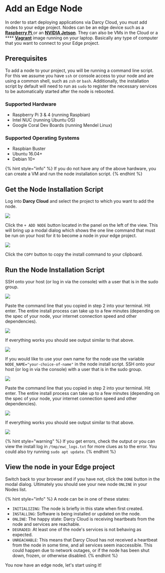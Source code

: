 # Add an Edge Node

In order to start deploying applications via Darcy Cloud, you must add nodes to your edge project. Nodes can be an edge device such as a [**Raspberry Pi** ](https://www.raspberrypi.com)or an [**NVIDIA Jetson**](https://www.nvidia.com/en-us/autonomous-machines/jetson-store/). They can also be VMs in the Cloud or a **** [**Vagrant**](https://www.vagrantup.com) image running on your laptop. Basically any type of computer that you want to connect to your Edge project.&#x20;

## Prerequisites <a href="#prereqs" id="prereqs"></a>

To add a node to your project, you will be running a command line script. For this we assume you have `ssh` or console access to your node and are using a common shell, such as `zsh` or `bash`. Additionally, the installation script by default will need to run as `sudo` to register the necessary services to be automatically started after the node is rebooted.

### Supported Hardware

* Raspberry Pi 3 & 4 (running Raspbian)
* Intel NUC (running Ubuntu OS)
* Google Coral Dev Boards (running Mendel Linux)

### Supported Operating Systems

* Raspbian Buster
* Ubuntu 16.04+
* Debian 10+

{% hint style="info" %}
If you do not have any of the above hardware, you can create a VM and run the node installation script.
{% endhint %}

## Get the Node Installation Script

Log into **Darcy Cloud** and select the project to which you want to add the node.&#x20;

![](../../.gitbook/assets/project-screen.png)

Click the `+ ADD NODE` button located in the panel on the left of the view. This will bring up a modal dialog which shows the one line command that must be run on your host for it to become a node in your edge project.

![](../../.gitbook/assets/add-node-install-script.png)

Click the `COPY` button to copy the install command to your clipboard.

## Run the Node Installation Script

SSH onto your host (or log in via the console) with a user that is in the sudo group.

![](../../.gitbook/assets/1-node-script.png)

Paste the command line that you copied in step 2 into your terminal. Hit enter. The entire install process can take up to a few minutes (depending on the spec of your node, your internet connection speed and other dependencies).&#x20;

![](../../.gitbook/assets/1-node-installed.png)

If everything works you should see output similar to that above.

![](<../../.gitbook/assets/1-node-added (2).png>)

If you would like to use your own name for the node use the variable `NODE_NAME="your-choice-of-name"` in the node install script. SSH onto your host (or log in via the console) with a user that is in the sudo group.

![](../../.gitbook/assets/2-node-script.png)

Paste the command line that you copied in step 2 into your terminal. Hit enter. The entire install process can take up to a few minutes (depending on the spec of your node, your internet connection speed and other dependencies).&#x20;

![](../../.gitbook/assets/2-node-installed.png)

If everything works you should see output similar to that above.

![](../../.gitbook/assets/2-node-added.png)

{% hint style="warning" %}
If you get errors, check the output or you can view the install log in `/tmp/ewc_logs.txt` for more clues as to the error. You could also try running `sudo apt update`.
{% endhint %}

## View the node in your Edge project

Switch back to your browser and if you have not, click the `DONE` button in the modal dialog. Ultimately you should see your new node `ONLINE` in your Nodes list.&#x20;



{% hint style="info" %}
A node can be in one of these states:

* `INITIALIZING`: The node is briefly in this state when first created.
* `INSTALLING`: Software is being installed or updated on the node.
* `ONLINE`: The happy state: Darcy Cloud is receiving heartbeats from the node and services are reachable.
* `DEGRADED`: At least one of the node's services is not behaving as expected.
* `UNREACHABLE`: This means that Darcy Cloud has not received a heartbeat from the node in some time, and all services seem inaccessible. This could happen due to network outages, or if the node has been shut down, frozen, or otherwise disabled.
{% endhint %}

You now have an edge node, let's start using it!
